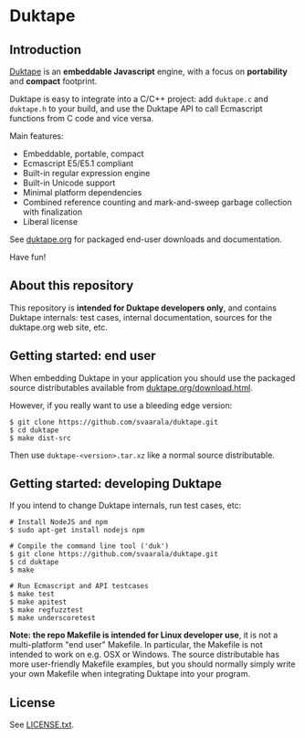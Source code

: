 Duktape
=======

Introduction
------------

[Duktape](http://www.duktape.org/) is an **embeddable Javascript** engine,
with a focus on **portability** and **compact** footprint.

Duktape is easy to integrate into a C/C++ project: add `duktape.c` and
`duktape.h` to your build, and use the Duktape API to call Ecmascript
functions from C code and vice versa.

Main features:

* Embeddable, portable, compact
* Ecmascript E5/E5.1 compliant
* Built-in regular expression engine
* Built-in Unicode support
* Minimal platform dependencies
* Combined reference counting and mark-and-sweep garbage collection with finalization
* Liberal license

See [duktape.org](http://www.duktape.org/) for packaged end-user downloads
and documentation.

Have fun!

About this repository
---------------------

This repository is **intended for Duktape developers only**, and contains
Duktape internals: test cases, internal documentation, sources for the
duktape.org web site, etc.

Getting started: end user
-------------------------

When embedding Duktape in your application you should use the packaged source
distributables available from [duktape.org/download.html](http://www.duktape.org/download.html).

However, if you really want to use a bleeding edge version:

    $ git clone https://github.com/svaarala/duktape.git
    $ cd duktape
    $ make dist-src

Then use `duktape-<version>.tar.xz` like a normal source distributable.

Getting started: developing Duktape
-----------------------------------

If you intend to change Duktape internals, run test cases, etc:

    # Install NodeJS and npm
    $ sudo apt-get install nodejs npm

    # Compile the command line tool ('duk')
    $ git clone https://github.com/svaarala/duktape.git
    $ cd duktape
    $ make

    # Run Ecmascript and API testcases
    $ make test
    $ make apitest
    $ make regfuzztest
    $ make underscoretest

**Note: the repo Makefile is intended for Linux developer use**, it is not a
multi-platform "end user" Makefile.  In particular, the Makefile is not
intended to work on e.g. OSX or Windows.  The source distributable has more
user-friendly Makefile examples, but you should normally simply write your
own Makefile when integrating Duktape into your program.

License
-------

See [LICENSE.txt](https://github.com/svaarala/duktape/blob/master/LICENSE.txt).
